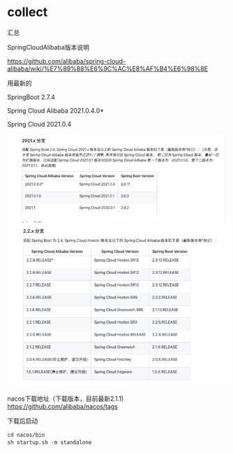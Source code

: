 # collect
汇总


SpringCloudAlibaba版本说明

https://github.com/alibaba/spring-cloud-alibaba/wiki/%E7%89%88%E6%9C%AC%E8%AF%B4%E6%98%8E

用最新的


SpringBoot   2.7.4

Spring Cloud Alibaba   2021.0.4.0*

Spring Cloud     2021.0.4


![img_1.png](images/img_1.png)
![img.png](images/img.png)


nacos下载地址（下载版本，目前最新2.1.1)
https://github.com/alibaba/nacos/tags

下载后启动
```xml
cd nacos/bin
sh startup.sh -m standalone
```
